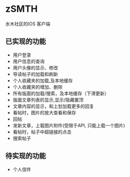 # zSMTH
水木社区的IOS 客户端

## 已实现的功能
* 用户登录
* 用户信息的查询
* 用户头像的显示、修改
* 导读帖子的加载和刷新
* 个人收藏夹的加载,及本地缓存
* 个人收藏夹的增加、删除
* 所有版面的加载/搜索，及本地缓存（下滑更新）
* 版面文章列表的显示,显示/隐藏置顶
* 文章内容的显示，和上划加载更多的回复
* 看帖时，图片的放大查看和保存
* 回帖
* 发新文章，上载图片附件(受限于API, 只能上载一个图片)
* 看帖时，帖子中超链接的点击
* 搜索帖子


## 待实现的功能
* 个人信件


